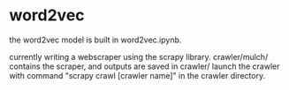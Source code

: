 # word2vec

the word2vec model is built in word2vec.ipynb.

currently writing a webscraper using the scrapy library. crawler/mulch/ contains the scraper, and outputs are saved in crawler/
launch the crawler with command "scrapy crawl [crawler name]" in the crawler directory. 